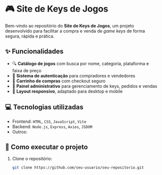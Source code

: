 # 🎮 Site de Keys de Jogos

Bem-vindo ao repositório do **Site de Keys de Jogos**, um projeto desenvolvido para facilitar a compra e venda de *game keys* de forma segura, rápida e prática.

## ✨ Funcionalidades

- 🔍 **Catálogo de jogos** com busca por nome, categoria, plataforma e faixa de preço  
- 👥 **Sistema de autenticação** para compradores e vendedores  
- 🛒 **Carrinho de compras** com checkout seguro  
- 🧾 **Painel administrativo** para gerenciamento de keys, pedidos e vendas  
- 📱 **Layout responsivo**, adaptado para desktop e mobile  

## 💻 Tecnologias utilizadas

- Frontend: `HTML`, `CSS`, `JavaScript`, `Vite`
- Backend: `Node.js`, `Express`, `Axios`, `JSDOM`
- Outros: 

## 🚀 Como executar o projeto

1. Clone o repositório:
   ```bash
   git clone https://github.com/seu-usuario/seu-repositorio.git
